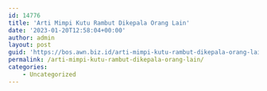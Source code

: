 ```yaml
---
id: 14776
title: 'Arti Mimpi Kutu Rambut Dikepala Orang Lain'
date: '2023-01-20T12:58:04+00:00'
author: admin
layout: post
guid: 'https://bos.awn.biz.id/arti-mimpi-kutu-rambut-dikepala-orang-lain/'
permalink: /arti-mimpi-kutu-rambut-dikepala-orang-lain/
categories:
    - Uncategorized
---
```


